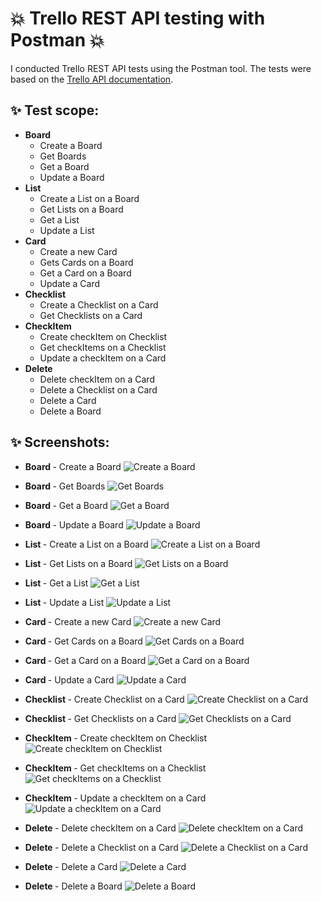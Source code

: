 # :boom: Trello REST API testing with Postman :boom:

I conducted Trello REST API tests using the Postman tool. The tests were based on the [Trello API documentation](https://developer.atlassian.com/cloud/trello/rest/api-group-actions/).

## :sparkles: Test scope:
- **Board**
  - Create a Board
  - Get Boards
  - Get a Board
  - Update a Board
- **List**
  - Create a List on a Board
  - Get Lists on a Board
  - Get a List
  - Update a List
- **Card**
  - Create a new Card
  - Gets Cards on a Board
  - Get a Card on a Board
  - Update a Card
- **Checklist**
  - Create a Checklist on a Card
  - Get Checklists on a Card
- **CheckItem**
  - Create checkItem on Checklist
  - Get checkItems on a Checklist
  - Update a checkItem on a Card
- **Delete**
  - Delete checkItem on a Card
  - Delete a Checklist on a Card
  - Delete a Card
  - Delete a Board

## :sparkles: Screenshots:

* <b> Board </b> - Create a Board
![Create a Board](https://raw.githubusercontent.com/Caounee/Trello_REST_API/images/1.%20Create%20a%20Board.jpg)

* <b> Board </b> - Get Boards
![Get Boards](https://raw.githubusercontent.com/Caounee/Trello_REST_API/images/2.%20Get%20Boards.jpg)

* <b> Board </b> - Get a Board
![Get a Board](https://raw.githubusercontent.com/Caounee/Trello_REST_API/images/3.%20Get%20a%20Board.jpg)

* <b> Board </b> - Update a Board
![Update a Board](https://raw.githubusercontent.com/Caounee/Trello_REST_API/images/4.%20Update%20a%20Board.jpg)

* <b> List </b> - Create a List on a Board
![Create a List on a Board](https://raw.githubusercontent.com/Caounee/Trello_REST_API/images/5.%20Create%20a%20List%20on%20a%20Board.jpg)

* <b> List </b> - Get Lists on a Board
![Get Lists on a Board](https://raw.githubusercontent.com/Caounee/Trello_REST_API/images/6.%20Get%20Lists%20on%20a%20Board.jpg)

* <b> List </b> - Get a List
![Get a List](https://raw.githubusercontent.com/Caounee/Trello_REST_API/images/7.%20Get%20a%20List.jpg)

* <b> List </b> - Update a List
![Update a List](https://raw.githubusercontent.com/Caounee/Trello_REST_API/images/8.%20Update%20a%20List.jpg)

* <b> Card </b> - Create a new Card
![Create a new Card](https://raw.githubusercontent.com/Caounee/Trello_REST_API/images/9.%20Create%20a%20new%20Card.jpg)

* <b> Card </b> - Get Cards on a Board
![Get Cards on a Board](https://raw.githubusercontent.com/Caounee/Trello_REST_API/images/10.%20Get%20Cards%20on%20a%20Board.jpg)

* <b> Card </b> - Get a Card on a Board
![Get a Card on a Board](https://raw.githubusercontent.com/Caounee/Trello_REST_API/images/11.%20Get%20a%20Card%20on%20a%20Board.jpg)

* <b> Card </b> - Update a Card
![Update a Card](https://raw.githubusercontent.com/Caounee/Trello_REST_API/images/12.%20Update%20a%20Card.jpg)

* <b> Checklist </b> - Create Checklist on a Card
![Create Checklist on a Card](https://raw.githubusercontent.com/Caounee/Trello_REST_API/images/13.%20Create%20Checklist%20on%20a%20Card.jpg)

* <b> Checklist </b> - Get Checklists on a Card
![Get Checklists on a Card](https://raw.githubusercontent.com/Caounee/Trello_REST_API/images/14.%20Get%20Checklists%20on%20a%20Card.jpg)

* <b> CheckItem </b> - Create checkItem on Checklist
![Create checkItem on Checklist](https://raw.githubusercontent.com/Caounee/Trello_REST_API/images/15.%20Create%20checkItem%20on%20Checklist.jpg)

* <b> CheckItem </b> - Get checkItems on a Checklist
![Get checkItems on a Checklist](https://raw.githubusercontent.com/Caounee/Trello_REST_API/images/16.%20Get%20checkItems%20on%20a%20Checklist.jpg)

* <b> CheckItem </b> - Update a checkItem on a Card
![Update a checkItem on a Card](https://raw.githubusercontent.com/Caounee/Trello_REST_API/images/17.%20Update%20a%20checkItem%20on%20a%20Card.jpg)

* <b> Delete </b> - Delete checkItem on a Card
![Delete checkItem on a Card](https://raw.githubusercontent.com/Caounee/Trello_REST_API/images/18.%20Delete%20checkItem%20on%20a%20Card.jpg)

* <b> Delete </b> - Delete a Checklist on a Card
![Delete a Checklist on a Card](https://raw.githubusercontent.com/Caounee/Trello_REST_API/images/19.%20Delete%20a%20Checklist%20on%20a%20Card.jpg)

* <b> Delete </b> - Delete a Card
![Delete a Card](https://raw.githubusercontent.com/Caounee/Trello_REST_API/images/20.%20Delete%20a%20Card.jpg)

* <b> Delete </b> - Delete a Board
![Delete a Board](https://raw.githubusercontent.com/Caounee/Trello_REST_API/images/21.%20Delete%20a%20Board.jpg)
